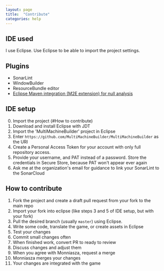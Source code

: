 ```yaml
---
layout: page
title:  "Contribute"
categories: help
---
```

## IDE used
I use Eclipse. Use Eclipse to be able to import the project settings.

## Plugins
* SonarLint
* WindowBuilder
* ResourceBundle editor
* [Eclipse Maven integration (M2E extension) for null analysis](https://github.com/lastnpe/eclipse-external-annotations-m2e-plugin)

## IDE setup
0. Import the project (#How to contribute)
1. Download and install Eclipse with JDT
2. Import the 'MultiMachineBuilder' project in Eclipse
3. Enter `https://github.com/MultiMachineBuilder/MultiMachineBuilder` as the URI
4. Create a Personal Access Token for your account with only full repository access.
5. Provide your username, and PAT instead of a password.
Store the credentials in Secure Store, because PAT won't appear ever again
6. Ask me at the organization's email for guidance to link your SonarLint to the SonarCloud

## How to contribute
1. Fork the project and create a draft pull request from your fork to the main repo
2. Import your fork into eclipse (like steps 3 and 5 of IDE setup, but with your fork)
2. Pull the desired branch (usually `master`) using Eclipse.
3. Write some code, translate the game, or create assets in Eclipse
4. Test your changes
5. Commit small changes often
6. When finished work, convert PR to ready to review
7. Discuss changes and adjust them
8. When you agree with Monniasza, request a merge
9. Monniasza merges your changes
10. Your changes are integrated with the game